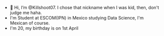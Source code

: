 - 👋 Hi, I’m @Killshoot07. I chose that nickname when I was kid, then, don't judge me haha.
- I'm Student at ESCOM(IPN) in Mexico studying Data Science, I'm Mexican of course.
- I'm 20, my birthday is on 1st April
